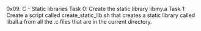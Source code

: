 0x09. C - Static libraries
Task 0: Create the static library libmy.a
Task 1: Create a script called create_static_lib.sh that creates a static library called liball.a from all the .c files that are in the current directory.

